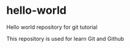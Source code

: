 # hello-world
Hello world repository for git tutorial

This repository is used for learn Git and Github
